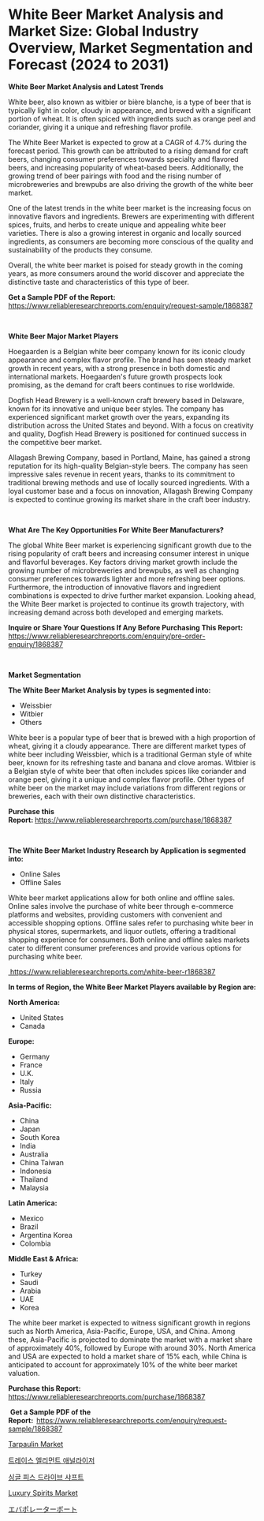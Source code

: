 <p><h1>White Beer Market Analysis and Market Size: Global Industry Overview, Market Segmentation and Forecast (2024 to 2031)</h1></p><p><strong>White Beer Market Analysis and Latest Trends</strong></p>
<p><p>White beer, also known as witbier or bière blanche, is a type of beer that is typically light in color, cloudy in appearance, and brewed with a significant portion of wheat. It is often spiced with ingredients such as orange peel and coriander, giving it a unique and refreshing flavor profile.</p><p>The White Beer Market is expected to grow at a CAGR of 4.7% during the forecast period. This growth can be attributed to a rising demand for craft beers, changing consumer preferences towards specialty and flavored beers, and increasing popularity of wheat-based beers. Additionally, the growing trend of beer pairings with food and the rising number of microbreweries and brewpubs are also driving the growth of the white beer market.</p><p>One of the latest trends in the white beer market is the increasing focus on innovative flavors and ingredients. Brewers are experimenting with different spices, fruits, and herbs to create unique and appealing white beer varieties. There is also a growing interest in organic and locally sourced ingredients, as consumers are becoming more conscious of the quality and sustainability of the products they consume.</p><p>Overall, the white beer market is poised for steady growth in the coming years, as more consumers around the world discover and appreciate the distinctive taste and characteristics of this type of beer.</p></p>
<p><strong>Get a Sample PDF of the Report:&nbsp;</strong> <a href="https://www.reliableresearchreports.com/enquiry/request-sample/1868387">https://www.reliableresearchreports.com/enquiry/request-sample/1868387</a></p>
<p>&nbsp;</p>
<p><strong>White Beer Major Market Players</strong></p>
<p><p>Hoegaarden is a Belgian white beer company known for its iconic cloudy appearance and complex flavor profile. The brand has seen steady market growth in recent years, with a strong presence in both domestic and international markets. Hoegaarden's future growth prospects look promising, as the demand for craft beers continues to rise worldwide.</p><p>Dogfish Head Brewery is a well-known craft brewery based in Delaware, known for its innovative and unique beer styles. The company has experienced significant market growth over the years, expanding its distribution across the United States and beyond. With a focus on creativity and quality, Dogfish Head Brewery is positioned for continued success in the competitive beer market.</p><p>Allagash Brewing Company, based in Portland, Maine, has gained a strong reputation for its high-quality Belgian-style beers. The company has seen impressive sales revenue in recent years, thanks to its commitment to traditional brewing methods and use of locally sourced ingredients. With a loyal customer base and a focus on innovation, Allagash Brewing Company is expected to continue growing its market share in the craft beer industry.</p></p>
<p>&nbsp;</p>
<p><strong>What Are The Key Opportunities For White Beer Manufacturers?</strong></p>
<p><p>The global White Beer market is experiencing significant growth due to the rising popularity of craft beers and increasing consumer interest in unique and flavorful beverages. Key factors driving market growth include the growing number of microbreweries and brewpubs, as well as changing consumer preferences towards lighter and more refreshing beer options. Furthermore, the introduction of innovative flavors and ingredient combinations is expected to drive further market expansion. Looking ahead, the White Beer market is projected to continue its growth trajectory, with increasing demand across both developed and emerging markets.</p></p>
<p><strong>Inquire or Share Your Questions If Any Before Purchasing This Report:</strong> <a href="https://www.reliableresearchreports.com/enquiry/pre-order-enquiry/1868387">https://www.reliableresearchreports.com/enquiry/pre-order-enquiry/1868387</a></p>
<p>&nbsp;</p>
<p><strong>Market Segmentation</strong></p>
<p><strong>The White Beer Market Analysis by types is segmented into:</strong></p>
<p><ul><li>Weissbier</li><li>Witbier</li><li>Others</li></ul></p>
<p><p>White beer is a popular type of beer that is brewed with a high proportion of wheat, giving it a cloudy appearance. There are different market types of white beer including Weissbier, which is a traditional German style of white beer, known for its refreshing taste and banana and clove aromas. Witbier is a Belgian style of white beer that often includes spices like coriander and orange peel, giving it a unique and complex flavor profile. Other types of white beer on the market may include variations from different regions or breweries, each with their own distinctive characteristics.</p></p>
<p><strong>Purchase this Report:&nbsp;</strong><a href="https://www.reliableresearchreports.com/purchase/1868387">https://www.reliableresearchreports.com/purchase/1868387</a></p>
<p>&nbsp;</p>
<p><strong>The White Beer Market Industry Research by Application is segmented into:</strong></p>
<p><ul><li>Online Sales</li><li>Offline Sales</li></ul></p>
<p><p>White beer market applications allow for both online and offline sales. Online sales involve the purchase of white beer through e-commerce platforms and websites, providing customers with convenient and accessible shopping options. Offline sales refer to purchasing white beer in physical stores, supermarkets, and liquor outlets, offering a traditional shopping experience for consumers. Both online and offline sales markets cater to different consumer preferences and provide various options for purchasing white beer.</p></p>
<p><a href="https://www.reliableresearchreports.com/white-beer-r1868387">&nbsp;https://www.reliableresearchreports.com/white-beer-r1868387</a></p>
<p><strong>In terms of Region, the White Beer Market Players available by Region are:</strong></p>
<p>
    <p> <strong> North America: </strong>
        <ul>
            <li>United States</li>
            <li>Canada</li>
        </ul>
        </p> 
    <p> <strong> Europe: </strong>
        <ul>
            <li>Germany</li>
            <li>France</li>
            <li>U.K.</li>
            <li>Italy</li>
            <li>Russia</li>
        </ul>
        </p> 
    <p> <strong> Asia-Pacific: </strong>
        <ul>
            <li>China</li>
            <li>Japan</li>
            <li>South Korea</li>
            <li>India</li>
            <li>Australia</li>
            <li>China Taiwan</li>
            <li>Indonesia</li>
            <li>Thailand</li>
            <li>Malaysia</li>
        </ul>
        </p> 
    <p> <strong> Latin America: </strong>
        <ul>
            <li>Mexico</li>
            <li>Brazil</li>
            <li>Argentina Korea</li>
            <li>Colombia</li>
        </ul>
        </p> 
    <p> <strong> Middle East & Africa: </strong>
        <ul>
            <li>Turkey</li>
            <li>Saudi</li>
            <li>Arabia</li>
            <li>UAE</li>
            <li>Korea</li>
        </ul>
    </p>
    </p>
<p><p>The white beer market is expected to witness significant growth in regions such as North America, Asia-Pacific, Europe, USA, and China. Among these, Asia-Pacific is projected to dominate the market with a market share of approximately 40%, followed by Europe with around 30%. North America and USA are expected to hold a market share of 15% each, while China is anticipated to account for approximately 10% of the white beer market valuation.</p></p>
<p><strong>Purchase this Report: </strong><a href="https://www.reliableresearchreports.com/purchase/1868387">https://www.reliableresearchreports.com/purchase/1868387</a></p>
<p>&nbsp;<strong>Get a Sample PDF of the Report:&nbsp;&nbsp;</strong><a href="https://www.reliableresearchreports.com/enquiry/request-sample/1868387">https://www.reliableresearchreports.com/enquiry/request-sample/1868387</a></p>
<p><strong></strong></p>
<p><p><a href="https://issuu.com/reportprime-2/docs/tarpaulin-market-size-2030.pptx">Tarpaulin Market</a></p><p><a href="https://github.com/PercyHagernes9778/Market-Research-Report-List-1/blob/main/763104817876.md">트레이스 엘리먼트 애널라이저</a></p><p><a href="https://medium.com/@pepo3k/%EB%8B%A8%EC%9D%BC-%EC%A1%B0%EA%B0%81-%EB%93%9C%EB%9D%BC%EC%9D%B4%EB%B8%8C-%EC%83%A4%ED%94%84%ED%8A%B8-%EC%8B%9C%EC%9E%A5-2031%EB%85%84%EA%B9%8C%EC%A7%80%EC%9D%98-%ED%8A%B8%EB%A0%8C%EB%93%9C-%EC%98%88%EC%B8%A1-%EB%B0%8F-%EA%B2%BD%EC%9F%81-%EB%B6%84%EC%84%9D-d52622ad4cb0">싱글 피스 드라이브 샤프트</a></p><p><a href="https://github.com/mancsybtousav/Market-Research-Report-List-2/blob/main/luxury-spirits-market.md">Luxury Spirits Market</a></p><p><a href="https://github.com/ddwcuskozol07187/Market-Research-Report-List-1/blob/main/672538619299.md">エバポレーターボート</a></p></p>
